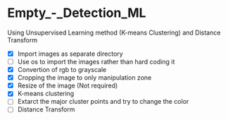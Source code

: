 # Empty_-_Detection_ML
Using Unsupervised Learning method (K-means Clustering) and Distance Transform
- [x] Import images as separate directory
- [ ] Use os to import the images rather than hard coding it
- [x] Convertion of rgb to grayscale
- [x] Cropping the image to only manipulation zone
- [x] Resize of the image (Not required)
- [x] K-means clustering
- [ ] Extarct the major cluster points and try to change the color
- [ ] Distance Transform